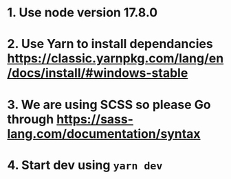 # 1. Use node version 17.8.0
# 2. Use Yarn to install dependancies https://classic.yarnpkg.com/lang/en/docs/install/#windows-stable
# 3. We are using SCSS so please Go through https://sass-lang.com/documentation/syntax
# 4. Start dev using `yarn dev`
